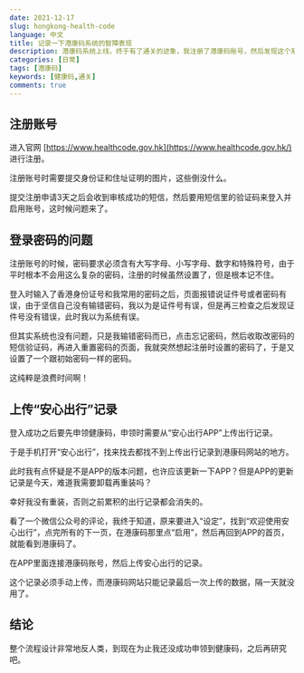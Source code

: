 ```yaml
---
date: 2021-12-17
slug: hongkong-health-code
language: 中文
title: 记录一下港康码系统的智障表现
description: 港康码系统上线，终于有了通关的迹象，我注册了港康码账号，然后发现这个系统实在是太智障了。
categories: [日常]
tags: [港康码]
keywords: [健康码,通关]
comments: true
---
```


## 注册账号

进入官网 [https://www.healthcode.gov.hk](https://www.healthcode.gov.hk/) 进行注册。

注册账号时需要提交身份证和住址证明的图片，这些倒没什么。

提交注册申请3天之后会收到审核成功的短信，然后要用短信里的验证码来登入并启用账号，这时候问题来了。

## 登录密码的问题

注册账号的时候，密码要求必须含有大写字母、小写字母、数字和特殊符号，由于平时根本不会用这么复杂的密码，注册的时候虽然设置了，但是根本记不住。

登入时输入了香港身份证号和我常用的密码之后，页面报错说证件号或者密码有误，由于坚信自己没有输错密码，我以为是证件号有误，但是再三检查之后发现证件号没有错误，此时我以为系统有误。

但其实系统也没有问题，只是我输错密码而已，点击忘记密码，然后收取改密码的短信验证码，再进入重置密码的页面，我就突然想起注册时设置的密码了，于是又设置了一个跟初始密码一样的密码。

这纯粹是浪费时间啊！

## 上传“安心出行”记录

登入成功之后要先申领健康码，申领时需要从“安心出行APP”上传出行记录。

于是手机打开“安心出行”，找来找去都找不到上传出行记录到港康码网站的地方。

此时我有点怀疑是不是APP的版本问题，也许应该更新一下APP？但是APP的更新记录是今天，难道我需要卸载再重装吗？

幸好我没有重装，否则之前累积的出行记录都会消失的。

看了一个微信公众号的评论，我终于知道，原来要进入“设定”，找到“欢迎使用安心出行”，点完所有的下一页，在港康码那里点“启用”，然后再回到APP的首页，就能看到港康码了。

在APP里面连接港康码账号，然后上传安心出行的记录。

这个记录必须手动上传，而港康码网站只能记录最后一次上传的数据，隔一天就没用了。

## 结论

整个流程设计非常地反人类，到现在为止我还没成功申领到健康码，之后再研究吧。
